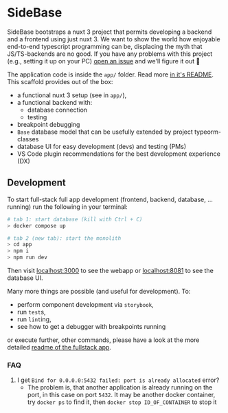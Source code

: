 # SideBase

SideBase bootstraps a nuxt 3 project that permits developing a backend and a frontend using just nuxt 3. We want to show the world how enjoyable end-to-end typescript programming can be, displacing the myth that JS/TS-backends are no good. If you have any problems with this project (e.g., setting it up on your PC) [open an issue](https://github.com/sidestream-tech/sidebase/issues/new/choose) and we'll figure it out 🎉

The application code is inside the `app/` folder. Read more [in it's README](./app/README.md). This scaffold provides out of the box:
- a functional nuxt 3 setup (see in `app/`),
- a functional backend with:
    - database connection
    - testing
- breakpoint debugging
- `Base` database model that can be usefully extended by project typeorm-classes
- database UI for easy development (devs) and testing (PMs)
- VS Code plugin recommendations for the best development experience (DX)

## Development

To start full-stack full app development (frontend, backend, database, ... running) run the following in your terminal:
```sh
# tab 1: start database (kill with Ctrl + C)
> docker compose up

# tab 2 (new tab): start the monolith
> cd app
> npm i
> npm run dev
```

Then visit [localhost:3000](http://localhost:3000) to see the webapp or [localhost:8081](http://localhost:8081) to see the database UI.

Many more things are possible (and useful for development). To:
- perform component development via `storybook`,
- run `test`s,
- run `lint`ing,
- see how to get a debugger with breakpoints running

or execute further, other commands, please have a look at the more detailed [readme of the fullstack app](./app/README.md).

### FAQ

1. I get `Bind for 0.0.0.0:5432 failed: port is already allocated` error?
    - The problem is, that another application is already running on the port, in this case on port `5432`. It may be another docker container, try `docker ps` to find it, then `docker stop ID_OF_CONTAINER` to stop it
